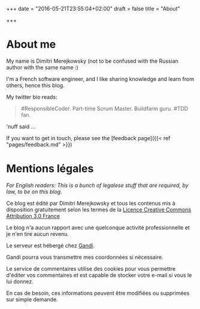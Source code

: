 +++
date = "2016-05-21T23:55:04+02:00"
draft = false
title = "About"

+++

# About me

My name is Dimitri Merejkowsky (not to be confused with the Russian author with
the same name :)

I'm a French software engineer, and I like sharing knowledge and learn from
others, hence this blog.

My twitter bio reads:

> #ResponsibleCoder. Part-time Scrum Master. Buildfarm guru. #TDD fan.

'nuff said ...

If you want to get in touch, please see the [feedback page]({{< ref "pages/feedback.md" >}})

# Mentions légales

_For English readers: This is a bunch of legalese stuff
that are required, by law, to be on this blog._

Ce blog est édité par Dimitri Merejkowsky et tous les contenus mis à disposition
gratuitement selon les termes de la
[Licence Creative Commons Attribution 3.0 France](
http://creativecommons.org/licenses/by/3.0/fr)

Le blog n'a aucun rapport avec une quelconque activité professionnelle et je
n'en tire aucun revenu.

Le serveur est hébergé chez [Gandi](https://www.gandi.net/whowe/?lang=fr#legal).

Gandi pourra vous transmettre mes coordonnées si nécessaire.

Le service de commentaires utilise des cookies pour vous permettre d'éditer vos
commentaires et est capable de stocker votre e-mail si vous le lui donnez.

En cas de besoin, ces informations peuvent être modifiées ou supprimées sur
simple demande.
